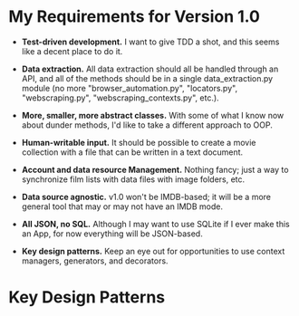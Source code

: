 # My Requirements for Version 1.0

* __Test-driven development.__  I want to give TDD a shot, and this seems like a decent place to do it.

* __Data extraction.__ All data extraction should all be handled through an API, and all of the methods should be in a single data_extraction.py module (no more "browser_automation.py", "locators.py", "webscraping.py", "webscraping_contexts.py", etc.).

* __More, smaller, more abstract classes.__  With some of what I know now about dunder methods, I'd like to take a different approach to OOP.

* __Human-writable input.__  It should be possible to create a movie collection with a file that can be written in a text document.

* __Account and data resource Management.__ Nothing fancy; just a way to synchronize film lists with data files with image folders, etc.

* __Data source agnostic.__  v1.0 won't be IMDB-based; it will be a more general tool that may or may not have an IMDB mode.

* __All JSON, no SQL.__  Although I may want to use SQLite if I ever make this an App, for now everything will be JSON-based.

* __Key design patterns.__  Keep an eye out for opportunities to use context managers, generators, and decorators.

# Key Design Patterns
